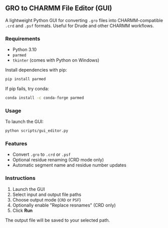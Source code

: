 ## GRO to CHARMM File Editor (GUI)

A lightweight Python GUI for converting `.gro` files into CHARMM-compatible `.crd` and `.psf` formats. Useful for Drude and other CHARMM workflows.

### Requirements

- Python 3.10
- `parmed`
- `tkinter` (comes with Python on Windows)

Install dependencies with pip:

```bash
pip install parmed
```

If pip fails, try conda:

```bash
conda install -c conda-forge parmed
```

### Usage

To launch the GUI:

```bash
python scripts/gui_editor.py
```

### Features

- Convert `.gro` to `.crd` or `.psf`
- Optional residue renaming (CRD mode only)
- Automatic segment name and residue number updates

### Instructions

1. Launch the GUI
2. Select input and output file paths
3. Choose output mode (`CRD` or `PSF`)
4. Optionally enable "Replace resnames" (CRD only)
5. Click **Run**

The output file will be saved to your selected path.
